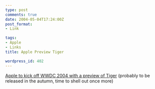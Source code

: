 ```yaml
---
type: post
comments: true
date: 2004-05-04T17:24:00Z
post_format:
- Link

tags:
- Apple
- Links
title: Apple Preview Tiger

wordpress_id: 402
---
```


[Apple to kick off WWDC 2004 with a preview of Tiger](http://www.apple.com/pr/library/2004/may/04wwdc.html) (probably to be released in the autumn, time to shell out once more)
